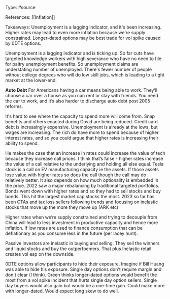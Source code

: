 Type: #source 

References: [[Inflation]]

Takeaways: Unemployment is a lagging indicator, and it's been increasing. Higher rates may lead to even more inflation because we're supply constrained. Longer-dated options may be best trade for vol spike caused by 0DTE options. 


Unemployment is a lagging indicator and is ticking up. So far cuts have targeted knowledge workers with high severance who have no need to file for paltry unemployment benefits. So unemployment claims are understating number of unemployed. There's fewer number of people without college degrees who will do low skill jobs, which is leading to a tight market at the lower-end. 

**Auto Debt**
For Americans having a car means being able to work. They’ll choose a car over a house as you can rent or stay with friends. You need the car to work, and it’s also harder to discharge auto debt post 2005 reforms.  

  
It's hard to see where the capacity to spend more will come from. Snap benefits and others enacted during Covid are being reduced. Credit card debt is increasingly expensive. Unemployment is already at the lows, but wages are increasing. The rich do have more to spend because of higher interest rates, and so you could argue that higher rates is increasing their ability to spend. 

He makes the case that an increase in rates could increase the value of tech because they increase call prices. I think that’s false - higher rates increase the value of a call relative to the underlying and holding all else equal. Tesla stock is a call on EV manufacturing capacity ie the assets. If those assets lose value with higher rates so does the call though the call may do relatively better. It also depends on how much optionality is embedded in the price. 2022 saw a major rebalancing by traditional targeted portfolios. Bonds went down with higher rates and so they had to sell stocks and buy bonds. This hit the largest market cap stocks the most. 2023 so far has been CTAs and tax loss sellers following trends and focusing on inelastic stocks that move up the more they move up (ARK etc)

Higher rates when we’re supply constrained and trying to decouple from China will lead to less investment in productive capacity and hence more inflation. If low rates are used to finance consumption that can be deflationary as you consume less in the future (per lacey hunt). 

Passive investors are inelastic in buying and selling. They sell the winners and liquid stocks and buy the outperfoemers. That plus Inelastic retail creates vol esp on the downside.

0DTE options allow participants to hide their exposure. Imagine if Bill Huang was able to hide his exposure. Single day options don't require margin and don't clear (I think). Green thinks longer-dated options would benefit the most from a vol spike incident that hurts single day option sellers. Single day buyers would also gain but would be a one-time gain. Could make more with longer-dated. Would expect long skew to do well.